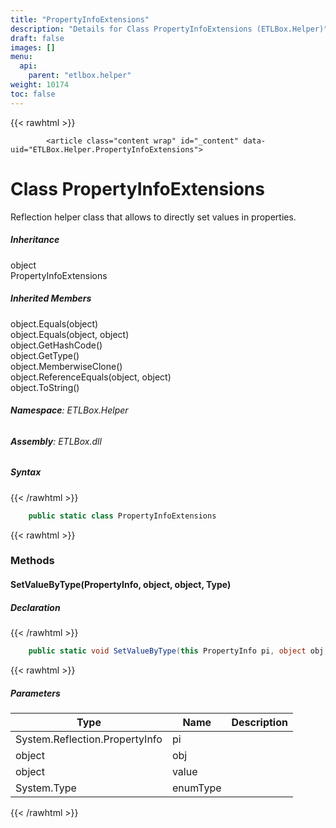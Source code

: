 ```yaml
---
title: "PropertyInfoExtensions"
description: "Details for Class PropertyInfoExtensions (ETLBox.Helper)"
draft: false
images: []
menu:
  api:
    parent: "etlbox.helper"
weight: 10174
toc: false
---
```


{{< rawhtml >}}

            <article class="content wrap" id="_content" data-uid="ETLBox.Helper.PropertyInfoExtensions">
  <h1 id="ETLBox_Helper_PropertyInfoExtensions" data-uid="ETLBox.Helper.PropertyInfoExtensions" class="text-break">Class PropertyInfoExtensions
</h1>
  <div class="markdown level0 summary"><p>Reflection helper class that allows to directly set values in properties.</p>
</div>
  <div class="markdown level0 conceptual"></div>
  <div class="inheritance">
    <h5>Inheritance</h5>
    <div class="level0"><span class="xref">object</span></div>
    <div class="level1"><span class="xref">PropertyInfoExtensions</span></div>
  </div>
  <div class="inheritedMembers">
    <h5>Inherited Members</h5>
    <div>
      <span class="xref">object.Equals(object)</span>
    </div>
    <div>
      <span class="xref">object.Equals(object, object)</span>
    </div>
    <div>
      <span class="xref">object.GetHashCode()</span>
    </div>
    <div>
      <span class="xref">object.GetType()</span>
    </div>
    <div>
      <span class="xref">object.MemberwiseClone()</span>
    </div>
    <div>
      <span class="xref">object.ReferenceEquals(object, object)</span>
    </div>
    <div>
      <span class="xref">object.ToString()</span>
    </div>
  </div>
<h6><strong>Namespace</strong>: ETLBox.Helper</h6>
  <h6><strong>Assembly</strong>: ETLBox.dll</h6>
  <h5 id="ETLBox_Helper_PropertyInfoExtensions_syntax">Syntax</h5>
{{< /rawhtml >}}

```C#
    public static class PropertyInfoExtensions
```

{{< rawhtml >}}
  <h3 id="methods">Methods
</h3>
  <a id="ETLBox_Helper_PropertyInfoExtensions_SetValueByType_" data-uid="ETLBox.Helper.PropertyInfoExtensions.SetValueByType*"></a>
  <h4 id="ETLBox_Helper_PropertyInfoExtensions_SetValueByType_System_Reflection_PropertyInfo_System_Object_System_Object_System_Type_" data-uid="ETLBox.Helper.PropertyInfoExtensions.SetValueByType(System.Reflection.PropertyInfo,System.Object,System.Object,System.Type)">SetValueByType(PropertyInfo, object, object, Type)</h4>
  <div class="markdown level1 summary"></div>
  <div class="markdown level1 conceptual"></div>
  <h5 class="declaration">Declaration</h5>
{{< /rawhtml >}}

```C#
    public static void SetValueByType(this PropertyInfo pi, object obj, object value, Type enumType)
```

{{< rawhtml >}}
  <h5 class="parameters">Parameters</h5>
  <table class="table table-bordered table-striped table-condensed">
    <thead>
      <tr>
        <th>Type</th>
        <th>Name</th>
        <th>Description</th>
      </tr>
    </thead>
    <tbody>
      <tr>
        <td><span class="xref">System.Reflection.PropertyInfo</span></td>
        <td><span class="parametername">pi</span></td>
        <td></td>
      </tr>
      <tr>
        <td><span class="xref">object</span></td>
        <td><span class="parametername">obj</span></td>
        <td></td>
      </tr>
      <tr>
        <td><span class="xref">object</span></td>
        <td><span class="parametername">value</span></td>
        <td></td>
      </tr>
      <tr>
        <td><span class="xref">System.Type</span></td>
        <td><span class="parametername">enumType</span></td>
        <td></td>
      </tr>
    </tbody>
  </table>

{{< /rawhtml >}}
